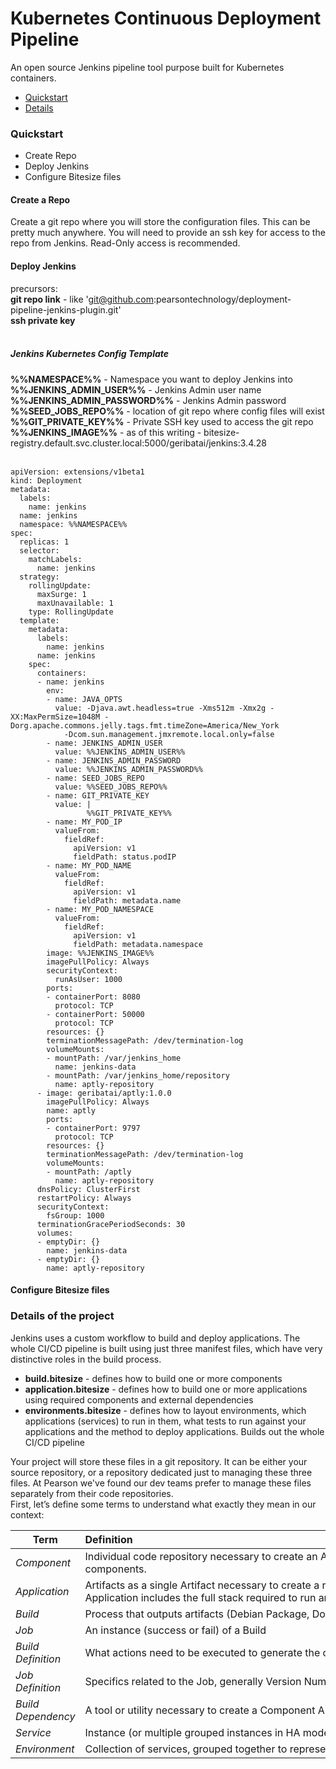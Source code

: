 # Kubernetes Continuous Deployment Pipeline

An open source Jenkins pipeline tool purpose built for Kubernetes containers.

* [Quickstart](#quickstart)
* [Details](#details)



<a id="quickstart"></a>
### Quickstart

  * Create Repo
  * Deploy Jenkins
  * Configure Bitesize files


#### Create a Repo
Create a git repo where you will store the configuration files. This can be pretty much anywhere. You will need to provide an ssh key for access to the repo from Jenkins. Read-Only access is recommended.


#### Deploy Jenkins

precursors:<br>
**git repo link**  - like 'git@github.com:pearsontechnology/deployment-pipeline-jenkins-plugin.git'<br>
**ssh private key**<br><br>

##### Jenkins Kubernetes Config Template

**%%NAMESPACE%%** - Namespace you want to deploy Jenkins into<br>
**%%JENKINS_ADMIN_USER%%** - Jenkins Admin user name<br>
**%%JENKINS_ADMIN_PASSWORD%%** - Jenkins Admin password<br>
**%%SEED_JOBS_REPO%%** - location of git repo where config files will exist<br>
**%%GIT_PRIVATE_KEY%%** - Private SSH key used to access the git repo<br>
**%%JENKINS_IMAGE%%** - as of this writing - bitesize-registry.default.svc.cluster.local:5000/geribatai/jenkins:3.4.28<br><br>


```
apiVersion: extensions/v1beta1
kind: Deployment
metadata:
  labels:
    name: jenkins
  name: jenkins
  namespace: %%NAMESPACE%%
spec:
  replicas: 1
  selector:
    matchLabels:
      name: jenkins
  strategy:
    rollingUpdate:
      maxSurge: 1
      maxUnavailable: 1
    type: RollingUpdate
  template:
    metadata:
      labels:
        name: jenkins
      name: jenkins
    spec:
      containers:
      - name: jenkins
        env:
        - name: JAVA_OPTS
          value: -Djava.awt.headless=true -Xms512m -Xmx2g -XX:MaxPermSize=1048M -Dorg.apache.commons.jelly.tags.fmt.timeZone=America/New_York
            -Dcom.sun.management.jmxremote.local.only=false
        - name: JENKINS_ADMIN_USER
          value: %%JENKINS_ADMIN_USER%%
        - name: JENKINS_ADMIN_PASSWORD
          value: %%JENKINS_ADMIN_PASSWORD%%
        - name: SEED_JOBS_REPO
          value: %%SEED_JOBS_REPO%%
        - name: GIT_PRIVATE_KEY
          value: |
                 %%GIT_PRIVATE_KEY%%
        - name: MY_POD_IP
          valueFrom:
            fieldRef:
              apiVersion: v1
              fieldPath: status.podIP
        - name: MY_POD_NAME
          valueFrom:
            fieldRef:
              apiVersion: v1
              fieldPath: metadata.name
        - name: MY_POD_NAMESPACE
          valueFrom:
            fieldRef:
              apiVersion: v1
              fieldPath: metadata.namespace
        image: %%JENKINS_IMAGE%%
        imagePullPolicy: Always
        securityContext:
          runAsUser: 1000
        ports:
        - containerPort: 8080
          protocol: TCP
        - containerPort: 50000
          protocol: TCP
        resources: {}
        terminationMessagePath: /dev/termination-log
        volumeMounts:
        - mountPath: /var/jenkins_home
          name: jenkins-data
        - mountPath: /var/jenkins_home/repository
          name: aptly-repository
      - image: geribatai/aptly:1.0.0
        imagePullPolicy: Always
        name: aptly
        ports:
        - containerPort: 9797
          protocol: TCP
        resources: {}
        terminationMessagePath: /dev/termination-log
        volumeMounts:
        - mountPath: /aptly
          name: aptly-repository
      dnsPolicy: ClusterFirst
      restartPolicy: Always
      securityContext:
        fsGroup: 1000
      terminationGracePeriodSeconds: 30
      volumes:
      - emptyDir: {}
        name: jenkins-data
      - emptyDir: {}
        name: aptly-repository
```


#### Configure Bitesize files







<a id="details"></a>
### Details of the project

Jenkins uses a custom workflow to build and deploy applications. The whole CI/CD pipeline is built using just three manifest files, which have very distinctive roles in the build process.

-   **build.bitesize** - defines how to build one or more components
-   **application.bitesize** - defines how to build one or more
    applications using required components and
    external dependencies
-   **environments.bitesize** - defines how to layout environments,
    which applications (services) to run in them, what tests to run
    against your applications and the method to deploy applications.
    Builds out the whole CI/CD pipeline


Your project will store these files in a git repository. It can be either your source repository, or a repository dedicated just to managing these three files. At Pearson we've found our dev teams prefer to manage these files separately from their code repositories.
<br>
First, let’s define some terms to understand what exactly they mean in our context:

| Term | Definition |
| --- | :--- |
| *Component* | Individual code repository necessary to create an Application. Your application will have one or more internal components. |
| *Application*      | Artifacts as a single Artifact necessary to create a running instance (a collection of components). Application includes the full stack required to run an instance. |
| *Build* | Process that outputs artifacts (Debian Package, Docker Image, etc…) |
| *Job* | An instance (success or fail) of a Build |
| *Build Definition* | What actions need to be executed to generate the output artifact. |
| *Job Definition* | Specifics related to the Job, generally Version Number, Tags, .... |
| *Build Dependency* | A tool or utility necessary to create a Component Artifact. |
| *Service* | Instance (or multiple grouped instances in HA mode) of a running application. |
| *Environment* | Collection of services, grouped together to represent a fully working application stack. |
